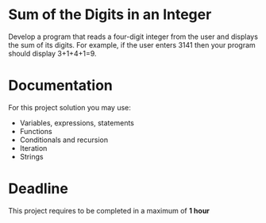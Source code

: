 # Sum of the Digits in an Integer

Develop a program that reads a four-digit integer from the user and displays the sum of its digits. 
For example, if the user enters 3141 then your program should display 3+1+4+1=9.

# Documentation

For this project solution you may use:

- Variables, expressions, statements
- Functions
- Conditionals and recursion
- Iteration
- Strings

# Deadline

This project requires to be completed in a maximum of **1 hour**
